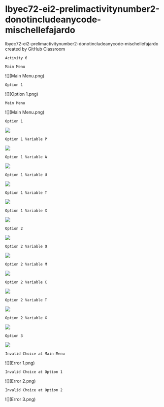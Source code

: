 # lbyec72-ei2-prelimactivitynumber2-donotincludeanycode-mischellefajardo
lbyec72-ei2-prelimactivitynumber2-donotincludeanycode-mischellefajardo created by GitHub Classroom
```
Activity 6
```
```
Main Menu
```
![](Main Menu.png)
```
Option 1
```
![](Option 1.png)

```
Main Menu
```
![](Main Menu.png)

```
Option 1
```
![](1.png)

```
Option 1 Variable P
```
![](1P.png)

```
Option 1 Variable A
```
![](1A.png)

```
Option 1 Variable U
```
![](1U.png)

```
Option 1 Variable T
```
![](1T.png)

```
Option 1 Variable X
```
![](1X.png)

```
Option 2
```
![](2.png)

```
Option 2 Variable Q
```
![](2Q.png)

```
Option 2 Variable M
```
![](2M.png)

```
Option 2 Variable C
```
![](2C.png)

```
Option 2 Variable T
```
![](2T.png)

```
Option 2 Variable X
```
![](2X.png)

```
Option 3
```
![](3.png)

```
Invalid Choice at Main Menu
```
![](Error 1.png)

```
Invalid Choice at Option 1
```
![](Error 2.png)

```
Invalid Choice at Option 2
```
![](Error 3.png)
